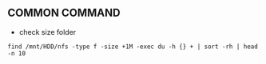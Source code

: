 ## COMMON COMMAND
- check size folder
```
find /mnt/HDD/nfs -type f -size +1M -exec du -h {} + | sort -rh | head -n 10
```